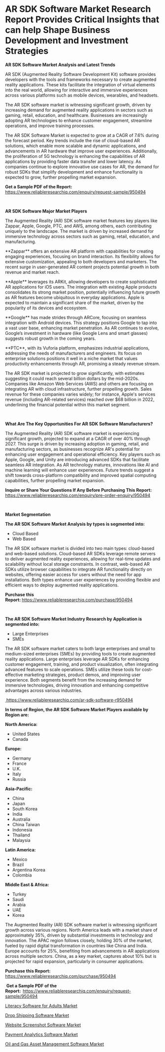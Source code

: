 <p><h1>AR SDK Software Market Research Report Provides Critical Insights that can help Shape Business Development and Investment Strategies</h1></p><p><strong>AR SDK Software Market Analysis and Latest Trends</strong></p>
<p><p>AR SDK (Augmented Reality Software Development Kit) software provides developers with the tools and frameworks necessary to create augmented reality applications. These kits facilitate the integration of virtual elements into the real world, allowing for interactive and immersive experiences across various platforms such as mobile devices, wearables, and headsets. </p><p>The AR SDK software market is witnessing significant growth, driven by increasing demand for augmented reality applications in sectors such as gaming, retail, education, and healthcare. Businesses are increasingly adopting AR technologies to enhance customer engagement, streamline operations, and improve training processes. </p><p>The AR SDK Software Market is expected to grow at a CAGR of 7.6% during the forecast period. Key trends include the rise of cloud-based AR solutions, which enable more scalable and dynamic applications, and advancements in AR hardware that improve user experiences. Additionally, the proliferation of 5G technology is enhancing the capabilities of AR applications by providing faster data transfer and lower latency. As companies continue to explore innovative use cases for AR, the demand for robust SDKs that simplify development and enhance functionality is expected to grow, further propelling market expansion.</p></p>
<p><strong>Get a Sample PDF of the Report:&nbsp;</strong> <a href="https://www.reliableresearchiq.com/enquiry/request-sample/950494?utm_campaign=1876&utm_medium=2&utm_source=Github&utm_content=ia&utm_term=06032025&utm_id=ar-sdk-software">https://www.reliableresearchiq.com/enquiry/request-sample/950494</a></p>
<p>&nbsp;</p>
<p><strong>AR SDK Software Major Market Players</strong></p>
<p><p>The Augmented Reality (AR) SDK software market features key players like Zappar, Apple, Google, PTC, and AWS, among others, each contributing uniquely to the landscape. The market is driven by increased demand for immersive technology across sectors such as gaming, retail, education, and manufacturing.</p><p>**Zappar** offers an extensive AR platform with capabilities for creating engaging experiences, focusing on brand interaction. Its flexibility allows for extensive customization, appealing to both developers and marketers. The recent surge in user-generated AR content projects potential growth in both revenue and market reach.</p><p>**Apple** leverages its ARKit, allowing developers to create sophisticated AR applications for iOS users. The integration with existing Apple products consolidates its strong market position, potentially influencing future growth as AR features become ubiquitous in everyday applications. Apple is expected to maintain a significant share of the market, driven by the popularity of its devices and ecosystem.</p><p>**Google** has made strides through ARCore, focusing on seamless integration with Android devices. This strategy positions Google to tap into a vast user base, enhancing market penetration. As AR continues to evolve, Google’s investment in hardware (like Google Lens and smart glasses) suggests robust growth in the coming years.</p><p>**PTC**, with its Vuforia platform, emphasizes industrial applications, addressing the needs of manufacturers and engineers. Its focus on enterprise solutions positions it well in a niche market that values productivity enhancements through AR, promising a steady revenue stream.</p><p>The AR SDK market is projected to grow significantly, with estimates suggesting it could reach several billion dollars by the mid-2020s. Companies like Amazon Web Services (AWS) and others are focusing on integrating AR with cloud infrastructure, further propelling growth. Sales revenue for these companies varies widely; for instance, Apple's services revenue (including AR-related services) reached over $68 billion in 2022, underlining the financial potential within this market segment.</p></p>
<p>&nbsp;</p>
<p><strong>What Are The Key Opportunities For AR SDK Software Manufacturers?</strong></p>
<p><p>The Augmented Reality (AR) SDK software market is experiencing significant growth, projected to expand at a CAGR of over 40% through 2027. This surge is driven by increasing adoption in gaming, retail, and manufacturing sectors, as businesses recognize AR's potential for enhancing user engagement and operational efficiency. Key players such as Apple, Google, and Unity are introducing advanced SDKs that facilitate seamless AR integration. As AR technology matures, innovations like AI and machine learning will enhance user experiences. Future trends suggest a shift towards cross-platform compatibility and improved spatial computing capabilities, further propelling market expansion.</p></p>
<p><strong>Inquire or Share Your Questions If Any Before Purchasing This Report:</strong> <a href="https://www.reliableresearchiq.com/enquiry/pre-order-enquiry/950494?utm_campaign=1876&utm_medium=2&utm_source=Github&utm_content=ia&utm_term=06032025&utm_id=ar-sdk-software">https://www.reliableresearchiq.com/enquiry/pre-order-enquiry/950494</a></p>
<p>&nbsp;</p>
<p><strong>Market Segmentation</strong></p>
<p><strong>The AR SDK Software Market Analysis by types is segmented into:</strong></p>
<p><ul><li>Cloud Based</li><li>Web Based</li></ul></p>
<p><p>The AR SDK software market is divided into two main types: cloud-based and web-based solutions. Cloud-based AR SDKs leverage remote servers to deliver augmented reality experiences, allowing for real-time updates and scalability without local storage constraints. In contrast, web-based AR SDKs utilize browser capabilities to integrate AR functionality directly on websites, offering easier access for users without the need for app installations. Both types enhance user experiences by providing flexible and efficient ways to deploy augmented reality applications.</p></p>
<p><strong>Purchase this Report:&nbsp;</strong><a href="https://www.reliableresearchiq.com/purchase/950494?utm_campaign=1876&utm_medium=2&utm_source=Github&utm_content=ia&utm_term=06032025&utm_id=ar-sdk-software">https://www.reliableresearchiq.com/purchase/950494</a></p>
<p>&nbsp;</p>
<p><strong>The AR SDK Software Market Industry Research by Application is segmented into:</strong></p>
<p><ul><li>Large Enterprises</li><li>SMEs</li></ul></p>
<p><p>The AR SDK software market caters to both large enterprises and small to medium-sized enterprises (SMEs) by providing tools to create augmented reality applications. Large enterprises leverage AR SDKs for enhancing customer engagement, training, and product visualization, often integrating advanced features to scale operations. SMEs utilize these tools for cost-effective marketing strategies, product demos, and improving user experience. Both segments benefit from the increasing demand for immersive technologies, driving innovation and enhancing competitive advantages across various industries.</p></p>
<p><a href="https://www.reliableresearchiq.com/ar-sdk-software-r950494?utm_campaign=1876&utm_medium=2&utm_source=Github&utm_content=ia&utm_term=06032025&utm_id=ar-sdk-software">&nbsp;https://www.reliableresearchiq.com/ar-sdk-software-r950494</a></p>
<p><strong>In terms of Region, the AR SDK Software Market Players available by Region are:</strong></p>
<p>
    <p> <strong> North America: </strong>
        <ul>
            <li>United States</li>
            <li>Canada</li>
        </ul>
        </p> 
    <p> <strong> Europe: </strong>
        <ul>
            <li>Germany</li>
            <li>France</li>
            <li>U.K.</li>
            <li>Italy</li>
            <li>Russia</li>
        </ul>
        </p> 
    <p> <strong> Asia-Pacific: </strong>
        <ul>
            <li>China</li>
            <li>Japan</li>
            <li>South Korea</li>
            <li>India</li>
            <li>Australia</li>
            <li>China Taiwan</li>
            <li>Indonesia</li>
            <li>Thailand</li>
            <li>Malaysia</li>
        </ul>
        </p> 
    <p> <strong> Latin America: </strong>
        <ul>
            <li>Mexico</li>
            <li>Brazil</li>
            <li>Argentina Korea</li>
            <li>Colombia</li>
        </ul>
        </p> 
    <p> <strong> Middle East & Africa: </strong>
        <ul>
            <li>Turkey</li>
            <li>Saudi</li>
            <li>Arabia</li>
            <li>UAE</li>
            <li>Korea</li>
        </ul>
    </p>
    </p>
<p><p>The Augmented Reality (AR) SDK software market is witnessing significant growth across various regions. North America leads with a market share of approximately 35%, driven by substantial investments in technology and innovation. The APAC region follows closely, holding 30% of the market, fueled by rapid digital transformation in countries like China and India. Europe accounts for 25%, benefiting from advancements in AR applications across multiple sectors. China, as a key market, captures about 10% but is projected for rapid expansion, particularly in consumer applications.</p></p>
<p><strong>Purchase this Report: </strong><a href="https://www.reliableresearchiq.com/purchase/950494?utm_campaign=1876&utm_medium=2&utm_source=Github&utm_content=ia&utm_term=06032025&utm_id=ar-sdk-software">https://www.reliableresearchiq.com/purchase/950494</a></p>
<p>&nbsp;<strong>Get a Sample PDF of the Report:&nbsp;&nbsp;</strong><a href="https://www.reliableresearchiq.com/enquiry/request-sample/950494?utm_campaign=1876&utm_medium=2&utm_source=Github&utm_content=ia&utm_term=06032025&utm_id=ar-sdk-software">https://www.reliableresearchiq.com/enquiry/request-sample/950494</a></p>
<p><strong></strong></p>
<p><p><a href="https://github.com/lelkohydesyj/Market-Research-Report-List-1/blob/main/literacy-software-for-adults-market.md?utm_campaign=1876&utm_medium=2&utm_source=Github&utm_content=ia&utm_term=06032025&utm_id=ar-sdk-software">Literacy Software for Adults Market</a></p><p><a href="https://github.com/cezilfinerv9/Market-Research-Report-List-1/blob/main/drop-shipping-software-market.md?utm_campaign=1876&utm_medium=2&utm_source=Github&utm_content=ia&utm_term=06032025&utm_id=ar-sdk-software">Drop Shipping Software Market</a></p><p><a href="https://github.com/syskamazucqa/Market-Research-Report-List-1/blob/main/website-screenshot-software-market.md?utm_campaign=1876&utm_medium=2&utm_source=Github&utm_content=ia&utm_term=06032025&utm_id=ar-sdk-software">Website Screenshot Software Market</a></p><p><a href="https://github.com/bhuraoutenc8/Market-Research-Report-List-1/blob/main/payment-analytics-software-market.md?utm_campaign=1876&utm_medium=2&utm_source=Github&utm_content=ia&utm_term=06032025&utm_id=ar-sdk-software">Payment Analytics Software Market</a></p><p><a href="https://github.com/tandepinho3p/Market-Research-Report-List-1/blob/main/oil-and-gas-asset-management-software-market.md?utm_campaign=1876&utm_medium=2&utm_source=Github&utm_content=ia&utm_term=06032025&utm_id=ar-sdk-software">Oil and Gas Asset Management Software Market</a></p></p>